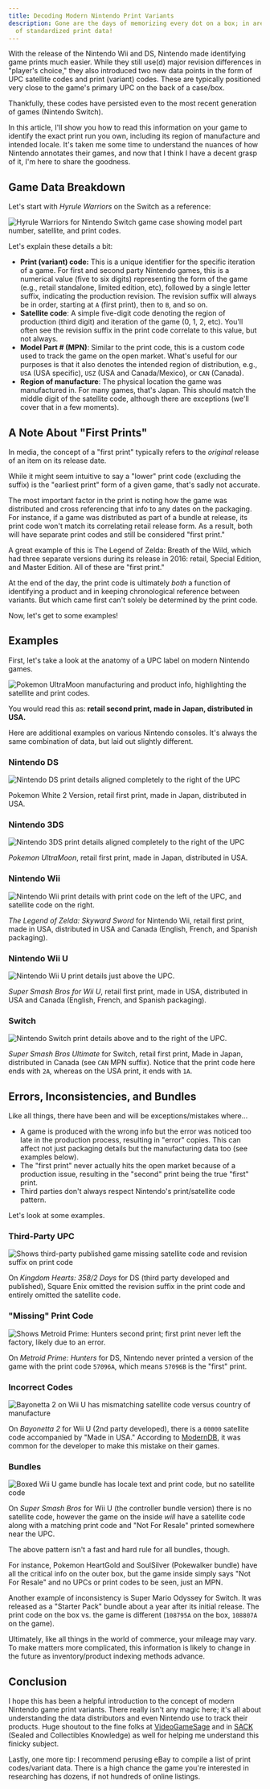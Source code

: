 ```yaml
---
title: Decoding Modern Nintendo Print Variants
description: Gone are the days of memorizing every dot on a box; in are the days
  of standardized print data!
---
```


With the release of the Nintendo Wii and DS, Nintendo made identifying game prints much easier. While they still use(d) major revision differences in "player's choice," they also introduced two new data points in the form of UPC satellite codes and print (variant) codes. These are typically positioned very close to the game's primary UPC on the back of a case/box.

Thankfully, these codes have persisted even to the most recent generation of games (Nintendo Switch).

In this article, I'll show you how to read this information on your game to identify the exact print run you own, including its region of manufacture and intended locale. It's taken me some time to understand the nuances of how Nintendo annotates their games, and now that I think I have a decent grasp of it, I'm here to share the goodness.

## Game Data Breakdown

Let's start with _Hyrule Warriors_ on the Switch as a reference:

![Hyrule Warriors for Nintendo Switch game case showing model part number, satellite, and print codes.](/uploads/hyrule-warriors.jpg)

Let's explain these details a bit:

- **Print (variant) code:** This is a unique identifier for the specific iteration of a game. For first and second party Nintendo games, this is a numerical value (five to six digits) representing the form of the game (e.g., retail standalone, limited edition, etc), followed by a single letter suffix, indicating the production revision. The revision suffix will always be in order, starting at `A` (first print), then to `B`, and so on.
- **Satellite code**: A simple five-digit code denoting the region of production (third digit) and iteration of the game (0, 1, 2, etc). You'll often see the revision suffix in the print code correlate to this value, but not always.
- **Model Part # (MPN)**: Similar to the print code, this is a custom code used to track the game on the open market. What's useful for our purposes is that it also denotes the intended region of distribution, e.g., `USA` (USA specific), `USZ` (USA and Canada/Mexico), or `CAN` (Canada).
- **Region of manufacture**: The physical location the game was manufactured in. For many games, that's Japan. This should match the middle digit of the satellite code, although there are exceptions (we'll cover that in a few moments).

## A Note About "First Prints"

In media, the concept of a "first print" typically refers to the _original_ release of an item on its release date.

While it might seem intuitive to say a "lower" print code (excluding the suffix) is the "earliest print" form of a given game, that's sadly not accurate.

The most important factor in the print is noting how the game was distributed and cross referencing that info to any dates on the packaging. For instance, if a game was distributed as part of a bundle at release, its print code won't match its correlating retail release form. As a result, both will have separate print codes and still be considered "first print."

A great example of this is The Legend of Zelda: Breath of the Wild, which had three separate versions during its release in 2016: retail, Special Edition, and Master Edition. All of these are "first print."

At the end of the day, the print code is ultimately _both_ a function of identifying a product and in keeping chronological reference between variants. But which came first can't solely be determined by the print code.

Now, let's get to some examples!

## Examples

First, let's take a look at the anatomy of a UPC label on modern Nintendo games.

![Pokemon UltraMoon manufacturing and product info, highlighting the satellite and print codes.](/uploads/pokemon-ultra-moon-revision.jpg)

You would read this as: **retail second print, made in Japan, distributed in USA.**

Here are additional examples on various Nintendo consoles. It's always the same combination of data, but laid out slightly different.

### Nintendo DS

![Nintendo DS print details aligned completely to the right of the UPC](/uploads/pokemon_white_2.jpg)

Pokemon White 2 Version, retail first print, made in Japan, distributed in USA.

### Nintendo 3DS

![Nintendo 3DS print details aligned completely to the right of the UPC](/uploads/pokemon-ultra-moon.jpg)

_Pokemon UltraMoon_, retail first print, made in Japan, distributed in USA.

### Nintendo Wii

![Nintendo Wii print details with print code on the left of the UPC, and satellite code on the right.](/uploads/skyward-sword.jpg)

_The Legend of Zelda: Skyward Sword_ for Nintendo Wii, retail first print, made in USA, distributed in USA and Canada (English, French, and Spanish packaging).

### Nintendo Wii U

![Nintendo Wii U print details just above the UPC.](/uploads/super-smash-wii-u.jpg)

_Super Smash Bros for Wii U_, retail first print, made in USA, distributed in USA and Canada (English, French, and Spanish packaging).

### Switch

![Nintendo Switch print details above and to the right of the UPC.](/uploads/smash_ultimate.jpg)

_Super Smash Bros Ultimate_ for Switch, retail first print, Made in Japan, distributed in Canada (see `CAN` MPN suffix). Notice that the print code here ends with `2A`, whereas on the USA print, it ends with `1A`.

## Errors, Inconsistencies, and Bundles

Like all things, there have been and will be exceptions/mistakes where...

- A game is produced with the wrong info but the error was noticed too late in the production process, resulting in "error" copies. This can affect not just packaging details but the manufacturing data too (see examples below).
- The "first print" never actually hits the open market because of a production issue, resulting in the "second" print being the true "first" print.
- Third parties don't always respect Nintendo's print/satellite code pattern.

Let's look at some examples.

### Third-Party UPC

![Shows third-party published game missing satellite code and revision suffix on print code](/uploads/kingdom-hearts.jpg)

On _Kingdom Hearts: 358/2 Days_ for DS (third party developed and published), Square Enix omitted the revision suffix in the print code and entirely omitted the satellite code.

### "Missing" Print Code

![Shows Metroid Prime: Hunters second print; first print never left the factory, likely due to an error.](/uploads/metroid_prime_hunters.jpg)

On _Metroid Prime: Hunters_ for DS, Nintendo never printed a version of the game with the print code `57096A`, which means `57096B` is the "first" print.

### Incorrect Codes

![Bayonetta 2 on Wii U has mismatching satellite code versus country of manufacture](/uploads/bayonetta-2-wii-u.jpg)

On _Bayonetta 2_ for Wii U (2nd party developed), there is a `00000` satellite code accompanied by "Made in USA." According to [ModernDB](https://www.instagram.com/Moderndatabase/), it was common for the developer to make this mistake on their games.

### Bundles

![Boxed Wii U game bundle has locale text and print code, but no satellite code](/uploads/super-smash-bros-wii-u-bundle.jpg)

On _Super Smash Bros_ for Wii U (the controller bundle version) there is no satellite code, however the game on the inside _will_ have a satellite code along with a matching print code and "Not For Resale" printed somewhere near the UPC.

The above pattern isn't a fast and hard rule for all bundles, though.

For instance, Pokemon HeartGold and SoulSilver (Pokewalker bundle) have all the critical info on the outer box, but the game inside simply says "Not For Resale" and no UPCs or print codes to be seen, just an MPN.

Another example of inconsistency is Super Mario Odyssey for Switch. It was released as a "Starter Pack" bundle about a year after its initial release. The print code on the box vs. the game is different (`108795A` on the box, `108807A` on the game).

Ultimately, like all things in the world of commerce, your mileage may vary. To make matters more complicated, this information is likely to change in the future as inventory/product indexing methods advance.

## Conclusion

I hope this has been a helpful introduction to the concept of modern Nintendo game print variants. There really isn't any magic here; it's all about understanding the data distributors and even Nintendo use to track their products. Huge shoutout to the fine folks at [VideoGameSage](https://videogamesage.com) and in [SACK](https://discord.gg/Jcz7Vt48RQ) (Sealed and Collectibles Knowledge) as well for helping me understand this finicky subject.

Lastly, one more tip: I recommend perusing eBay to compile a list of print codes/variant data. There is a high chance the game you're interested in researching has dozens, if not hundreds of online listings.
